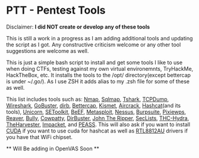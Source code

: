 # PTT - Pentest Tools
Disclaimer: **I did NOT create or develop any of these tools**

This is still a work in a progress as I am adding additional tools and updating the script as I got. Any constructive criticism welcome or any other tool suggestions are welcome as well.

This is just a simple bash script to install and get some tools I like to use when doing CTFs, testing against my own virtual environemnts, TryHackMe, HackTheBox, etc. It installs the tools to the /opt/ directory(except bettercap is under ~/.go/). As I use ZSH it adds alias to my .zsh file for some of these as well.

This list includes tools such as:
[Nmap](https://nmap.org/), [Sqlmap](https://sqlmap.org/), [Tshark](https://tshark.dev/), [TCPDump](https://www.tcpdump.org/), [Wireshark](https://www.wireshark.org/), [GoBuster](https://github.com/OJ/gobuster), [dirb](https://salsa.debian.org/pkg-security-team/dirb), [Bettercap](https://www.bettercap.org/), [Kismet](https://www.kismetwireless.net/), [Aircrack](https://github.com/aircrack-ng/aircrack-ng), [Hashcat](https://hashcat.net/hashcat/)(and its tools), [Unicorn](https://github.com/trustedsec/unicorn), [SEToolkit](https://github.com/trustedsec/social-engineer-toolkit), [BeEF](https://github.com/beefproject/beef), [Metasploit](https://www.metasploit.com/), [Nessus](https://www.tenable.com/products/nessus), [Burpsuite](https://portswigger.net/burp), [Pixiewps](https://github.com/wiire-a/pixiewps), [Reaver](https://github.com/t6x/reaver-wps-fork-t6x), [Bully](https://github.com/kimocoder/bully), [Cowpatty](https://salsa.debian.org/pkg-security-team/cowpatty), [DirBuster](https://gitlab.com/kalilinux/packages/dirbuster), [John The Ripper](https://www.openwall.com/john/), [SecLists](https://github.com/danielmiessler/SecLists), [THC-Hydra](https://github.com/vanhauser-thc/thc-hydra), [TheHarvester](https://github.com/laramies/theHarvester), [Impacket](https://github.com/SecureAuthCorp/impacket), and [PEASS](https://github.com/carlospolop/PEASS-ng). This will also ask if you want to install [CUDA](https://developer.nvidia.com/cuda-zone) if you want to use cuda for hashcat as well as [RTL8812AU](https://github.com/aircrack-ng/rtl8812au) drivers if you have that WiFi chipset.

** Will Be adding in OpenVAS Soon **